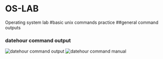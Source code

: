 # OS-LAB
Operating system lab
#basic unix commands practice
##general command outputs
### datehour command output
![datehour command output](datehour.png)
![datehour command manual](mdatehour.png)
